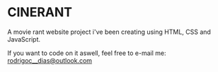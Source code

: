 # CINERANT
A movie rant website project i've been creating using HTML, CSS and JavaScript.

If you want to code on it aswell, feel free to e-mail me: rodrigoc__dias@outlook.com
